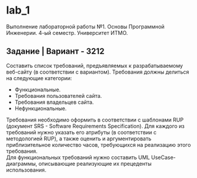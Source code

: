# lab_1
Выполнение лабораторной работы №1. Основы Программной Инженерии. 4-ый семестр. Университет ИТМО. 

## Задание | Вариант - 3212

Составить список требований, предъявляемых к разрабатываемому веб-сайту (в соответствии с вариантом). Требования должны делиться на следующие категории: <br />
-	Функциональные.
-	Требования пользователей сайта.
-	Требования владельцев сайта.
-	Нефункциональные. <br />

Требования необходимо оформить в соответствии с шаблонами RUP (документ SRS - Software Requirements Specification). Для каждого из требований нужно указать его атрибуты (в соответствии с методологией RUP), а также оценить и аргументировать приблизительное количество часов, требующихся на реализацию этого требования. <br />
Для функциональных требований нужно составить UML UseCase-диаграммы, описывающие реализующие их прецеденты использования.


